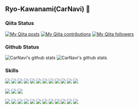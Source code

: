 ## Ryo-Kawanami(CarNavi) 🚗

### Qiita Status
[![My Qiita posts](https://qiita-badge.apiapi.app/s/mdo4nt6n/posts.svg)](http://qiita.com/mdo4nt6n)
[![My Qiita contributions](https://qiita-badge.apiapi.app/s/mdo4nt6n/contributions.svg)](http://qiita.com/mdo4nt6n)
[![My Qiita followers](https://qiita-badge.apiapi.app/s/mdo4nt6n/followers.svg)](http://qiita.com/mdo4nt6n)

### Github Status
![CarNavi's github stats](https://github-readme-stats.vercel.app/api?username=Ryo-Kawanami&show_icons=true&theme=shades-of-purple)
![CarNavi's github stats](https://github-readme-stats.vercel.app/api/top-langs/?username=Ryo-Kawanami&show_icons=true&theme=shades-of-purple&layout=compact&show_icons=true)  

### Skills
<img src="https://img.shields.io/badge/Python-f9d64e.svg?logo=python&style=flat"> <img src="https://img.shields.io/badge/TesorFlow-aa4c00.svg?logo=tensorflow&style=flat"> <img src="https://img.shields.io/badge/PyTorch-aa381e.svg?logo=pytorch&style=flat"> <img src="https://img.shields.io/badge/OpenCV-FF0000.svg?logo=opencv&style=flat"> <img src="https://img.shields.io/badge/PowerPoint-B7472A.svg?logo=Microsoft%20PowerPoint&style=flat"> <img src="https://img.shields.io/badge/Microsoft%20Azure-00a5ff.svg?logo=Microsoft%20Azure&style=flat"> <img src="https://img.shields.io/badge/Android-AAAAAA.svg?logo=android&style=flat"> <img src="https://img.shields.io/badge/-linux-AAAAAA.svg?logo=linux&style=flat"> <img src="https://img.shields.io/badge/-git-AAAAAA.svg?logo=git&style=flat"> <img src="https://img.shields.io/badge/-Docker-AAAAAA.svg?logo=docker&style=flat"> <img src="https://img.shields.io/badge/-shell-AAAAAA.svg?logo=shell&style=flat"> <img src="https://img.shields.io/badge/-Vim-019733.svg?logo=vim&style=plastic"> 



<!--Git Series-->
<img src="https://img.shields.io/badge/-Git-F05032.svg?logo=git&style=plastic"> <img src="https://img.shields.io/badge/-Github-181717.svg?logo=github&style=plastic"> <img src="https://img.shields.io/badge/-Gitlab-E24329.svg?logo=gitlab&style=plastic">
<!--Programing Language-->
<img src="https://img.shields.io/badge/-Java-007396.svg?logo=java&style=plastic">
<!--Data Format-->
<img src="https://img.shields.io/badge/-Json-000000.svg?logo=json&style=plastic">
<!--Editor-->
<img src="https://img.shields.io/badge/-Vim-019733.svg?logo=vim&style=plastic">
<img src="https://img.shields.io/badge/-Jupyter-F37626.svg?logo=jupyter&style=plastic">
<img src="https://img.shields.io/badge/-Vscode-F37626.svg?logo=vscode&style=plastic">
<!--OS-->
<img src="https://img.shields.io/badge/-Linux-FCC624.svg?logo=linux&style=plastic">
<img src="https://img.shields.io/badge/-Ubuntu-E95420.svg?logo=ubuntu&style=plastic">

<!--Cloud-->
<img src="https://img.shields.io/badge/-Azure-E95420.svg?logo=azure&style=plastic">

<!--Programing Tools-->
<PlaceHolder>

<!--Other Tools-->
<img src="https://img.shields.io/badge/-Trello-0079BF.svg?logo=trello&style=plastic">
<img src="https://img.shields.io/badge/-Slack-4A154B.svg?logo=slack&style=plastic">
<img src="https://img.shields.io/badge/-Skype-00AFF0.svg?logo=skype&style=plastic">


<img src="https://img.shields.io/badge/-Rss-FFA500.svg?logo=rss&style=plastic">
